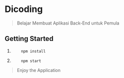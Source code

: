 # Dicoding

> Belajar Membuat Aplikasi Back-End untuk Pemula

## Getting Started

1.  ```
        npm install
    ```
2.  ```
        npm start
    ```

> Enjoy the Application
